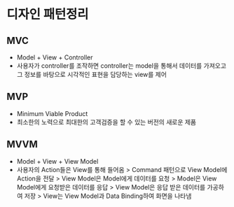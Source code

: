 # 디자인 패턴정리
## MVC
- Model + View + Controller
- 사용자가 controller를 조작하면 controller는 model을 통해서 데이터를 가져오고 그 정보를 바탕으로 시각적인 표현을 담당하는 view를 제어

## MVP
- Minimum Viable Product
- 최소한의 노력으로 최대한의 고객검증을 할 수 있는 버전의 새로운 제품

## MVVM
- Model + View + View Model
- 사용자의 Action들은 View를 통해 들어옴 > Command 패턴으로 View Model에 Action을 전달 > View Model은 Model에게 데이터를 요청 > Model은 View Model에게 요청받은 데이터를 응답 > View Model은 응답 받은 데이터를 가공하여 저장 > View는 View Model과 Data Binding하여 화면을 나타냄
